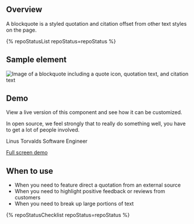 ## Overview

A blockquote is a styled quotation and citation offset from other text styles on the page.

{% repoStatusList repoStatus=repoStatus %}


## Sample element

<uxdot-example width-adjustment="593px">
  <img src="{{ './blockquote-sample.png' | url }}" alt="Image of a blockquote including a quote icon, quotation text, and citation text">
</uxdot-example>


## Demo

View a live version of this component and see how it can be customized.

<uxdot-example width-adjustment="593px">
  <rh-blockquote>
    <p>In open source, we feel strongly that to really do something well, you have to get a lot of people involved.</p>
    <span slot="author">Linus Torvalds</span>
    <span slot="title">Software Engineer</span>
  </rh-blockquote>
</uxdot-example>

<rh-cta><a href="{{ './demo/' | url }}">Full screen demo</a></rh-cta>
  

## When to use

  - When you need to feature direct a quotation from an external source
  - When you need to highlight positive feedback or reviews from customers
  - When you need to break up large portions of text


{% repoStatusChecklist repoStatus=repoStatus %}

